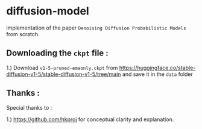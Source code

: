 # diffusion-model
implementation of the paper `Denoising Diffusion Probabilistic Models` from scratch.


## Downloading the `ckpt` file :

1.) Download `v1-5-pruned-emaonly.ckpt` from https://huggingface.co/stable-diffusion-v1-5/stable-diffusion-v1-5/tree/main
    and save it in the `data` folder


## Thanks : 
Special thanks to : 


1.) https://github.com/hkproj for conceptual clarity and explanation.
   
